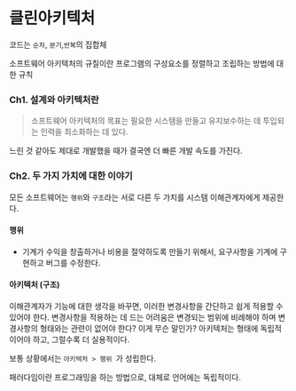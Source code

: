 # 클린아키텍처

코드는 `순차`, `분기`,`반복`의 집합체 

소프트웨어 아키텍처의 규칠이란 프로그램의 구성요소를 정렬하고 조립하는 방법에 대한 규칙 

### Ch1. 설계와 아키텍처란
> 소프트웨어 아키텍처의 목표는 필요한 시스템을 만들고 유지보수하는 데 투입되는 인력을 최소화하는 데 있다. 

느린 것 같아도 제대로 개발했을 때가 결국엔 더 빠른 개발 속도를 가진다. 


### Ch2. 두 가지 가치에 대한 이야기

모든 소프트웨어는 `행위`와 `구조`라는 서로 다른 두 가치를 시스템 이해관계자에게 제공한다. 
#### 행위 
- 기계가 수익을 창출하거나 비용을 절약하도록 만들기 위해서, 요구사항을 기계에 구현하고 버그를 수정한다. 

#### 아키텍처 (구조)
이해관계자가 기능에 대한 생각을 바꾸면, 이러한 변경사항을 간단하고 쉽게 적용할 수 있어야 한다. 
변경사항을 적용하는 데 드는 어려움은 변경되는 범위에 비례해야 하며 변경사항의 형태와는 관련이 없어야 한다? 이게 무슨 말인가?
아키텍처는 형태에 독립적이어야 하고, 그럴수록 더 실용적이다. 

보통 상황에서는 `아키텍처 > 행위 `가 성립한다. 


패러다임이란 프로그래밍을 하는 방법으로, 대체로 언어에는 독립적이다. 